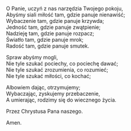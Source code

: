 O Panie, uczyń z nas narzędzia Twojego pokoju,<br>
Abyśmy siali miłość tam, gdzie panuje nienawiść;<br>
Wybaczenie tam, gdzie panuje krzywda;<br>
Jedność tam, gdzie panuje zwątpienie;<br>
Nadzieję tam, gdzie panuje rozpacz;<br>
Światło tam, gdzie panuje mrok;<br>
Radość tam, gdzie panuje smutek.

Spraw abyśmy mogli,<br>
Nie tyle szukać pociechy, co pociechę dawać;<br>
Nie tyle szukać zrozumienia, co rozumieć;<br>
Nie tyle szukać miłości, co kochać;

Albowiem dając, otrzymujemy;<br>
Wybaczając, zyskujemy przebaczenie,<br>
A umierając, rodzimy się do wiecznego życia.

Przez Chrystusa Pana naszego.

Amen.
